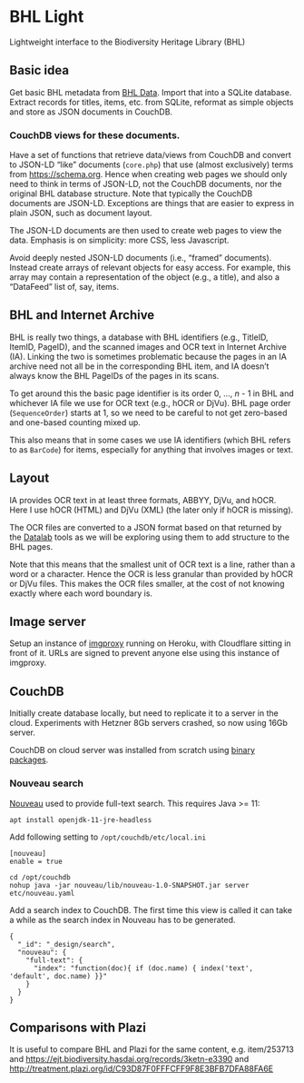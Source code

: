 # BHL Light

Lightweight interface to the Biodiversity Heritage Library (BHL)


## Basic idea

Get basic BHL metadata from [BHL Data](https://www.biodiversitylibrary.org/data/TSV). Import that into a SQLite database. Extract records for titles, items, etc. from SQLite, reformat as simple objects and store as JSON documents in CouchDB.

### CouchDB views for these documents.

Have a set of functions that retrieve data/views from CouchDB and convert to JSON-LD “like” documents (`core.php`) that use (almost exclusively) terms from https://schema.org. Hence when creating web pages we should only need to think in terms of JSON-LD, not the CouchDB documents, nor the original BHL database structure. Note that typically the CouchDB documents are JSON-LD. Exceptions are things that are easier to express in plain JSON, such as document layout.

The JSON-LD documents are then used to create web pages to view the data. Emphasis is on simplicity: more CSS, less Javascript.

Avoid deeply nested JSON-LD documents (i.e., “framed” documents). Instead create arrays of relevant objects for easy access. For example, this array may contain a representation of the object (e.g., a title), and also a “DataFeed” list of, say, items.

## BHL and Internet Archive

BHL is really two things, a database with BHL identifiers (e.g., TitleID, ItemID, PageID), and the scanned images and OCR text in Internet Archive (IA). Linking the two is sometimes problematic because the pages in an IA archive need not all be in the corresponding BHL item, and IA doesn’t always know the BHL PageIDs of the pages in its scans.

To get around this the basic page identifier is its order 0, …, *n* - 1 in BHL and whichever IA file we use for OCR text (e.g., hOCR or DjVu). BHL page order (`SequenceOrder`) starts at 1, so we need to be careful to not get zero-based and one-based counting mixed up.

This also means that in some cases we use IA identifiers (which BHL refers to as `BarCode`) for items, especially for anything that involves images or text.

## Layout

IA provides OCR text in at least three formats, ABBYY, DjVu, and hOCR. Here I use hOCR (HTML) and DjVu (XML) (the later only if hOCR is missing).

The OCR files are converted to a JSON format based on that returned by the [Datalab](https://www.datalab.to) tools as we will be exploring using them to add structure to the BHL pages.

Note that this means that the smallest unit of OCR text is a line, rather than a word or a character. Hence the OCR is less granular than provided by hOCR or DjVu files. This makes the OCR files smaller, at the cost of not knowing exactly where each word boundary is.


## Image server

Setup an instance of [imgproxy](https://imgproxy.net) running on Heroku, with Cloudflare sitting in front of it. URLs are signed to prevent anyone else using this instance of imgproxy.

## CouchDB

Initially create database locally, but need to replicate it to a  server in the cloud. Experiments with Hetzner 8Gb servers crashed, so now using 16Gb server.

CouchDB on cloud server was installed from scratch using  [binary packages](https://docs.couchdb.org/en/stable/install/unix.html#installation-using-the-apache-couchdb-convenience-binary-packages).

### Nouveau search

[Nouveau](https://neighbourhood.ie/blog/2024/10/24/first-steps-with-nouveau) used to provide full-text search. This requires Java >= 11:

```
apt install openjdk-11-jre-headless
```

Add following setting to `/opt/couchdb/etc/local.ini`

```
[nouveau]
enable = true
```

```
cd /opt/couchdb
nohup java -jar nouveau/lib/nouveau-1.0-SNAPSHOT.jar server etc/nouveau.yaml
```

Add a search index to CouchDB. The first time this view is called it can take a while as the search index in Nouveau has to be generated.

```
{
  "_id": "_design/search",
  "nouveau": {
    "full-text": {
      "index": "function(doc){ if (doc.name) { index('text', 'default', doc.name) }}"
    }
  }
}
```


## Comparisons with Plazi

It is useful to compare BHL and Plazi for the same content, e.g.  item/253713 and https://ejt.biodiversity.hasdai.org/records/3ketn-e3390 and http://treatment.plazi.org/id/C93D87F0FFFCFF9F8E3BFB7DFA88FA6E 





